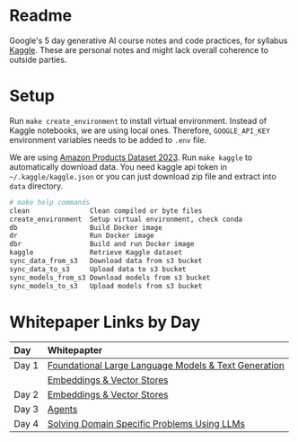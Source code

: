 # Readme

Google's 5 day generative AI course notes and code practices, for syllabus [Kaggle](https://www.kaggle.com/learn-guide/5-day-genai). These are personal notes and might lack overall coherence to outside parties. 

# Setup

Run `make create_environment` to install virtual environment. Instead of Kaggle notebooks, we are using local ones. Therefore, `GOOGLE_API_KEY` environment variables needs to be added to `.env` file.

We are using [Amazon Products Dataset 2023](https://www.kaggle.com/datasets/asaniczka/amazon-products-dataset-2023-1-4m-products). Run `make kaggle` to automatically download data. You need kaggle api token in `~/.kaggle/kaggle.json` or you can just download zip file and extract into `data` directory.

```bash
# make help commands
clean               Clean compiled or byte files 
create_environment  Setup virtual environment, check conda 
db                  Build Docker image
dr                  Run Docker image
dbr                 Build and run Docker image
kaggle              Retrieve Kaggle dataset 
sync_data_from_s3   Download data from s3 bucket
sync_data_to_s3     Upload data to s3 bucket
sync_models_from_s3 Download models from s3 bucket 
sync_models_to_s3   Upload models from s3 bucket
```

# Whitepaper Links by Day

| Day | Whitepapter |
| :--- | :--- |
| Day 1 | [Foundational Large Language Models & Text Generation](https://drive.google.com/file/d/1mFvTxfuJg4VNutn9wBvH_URznLRkklb3/view)|
| | [Embeddings & Vector Stores](https://drive.google.com/file/d/1jkQ_s8z4TQy85cVKwymhs4w3fP9PZ4xm/view) | 
| Day 2 | [Embeddings & Vector Stores](https://drive.google.com/file/d/1jkQ_s8z4TQy85cVKwymhs4w3fP9PZ4xm/view) |
| Day 3 | [Agents](https://drive.google.com/file/d/1oEjiRCTbd54aSdB_eEe3UShxLBWK9xkt/view) | 
| Day 4 | [Solving Domain Specific Problems Using LLMs](https://drive.google.com/file/d/13QBB3Z-f337BlBgTjJXdlQDWlrGmYddV/view)| 
